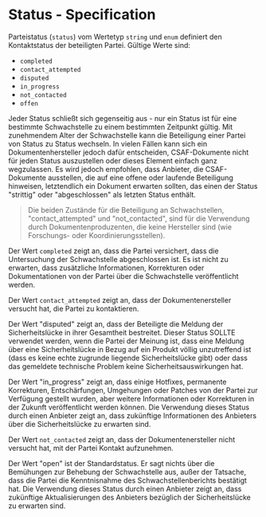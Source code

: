 # Status - Specification

Parteistatus (`status`) vom Wertetyp `string` und `enum` definiert den Kontaktstatus der beteiligten Partei.
Gültige Werte sind:

* `completed`
* `contact_attempted`
* `disputed`
* `in_progress`
* `not_contacted`
* `offen`

Jeder Status schließt sich gegenseitig aus - nur ein Status ist für eine bestimmte Schwachstelle zu einem bestimmten Zeitpunkt gültig.
Mit zunehmendem Alter der Schwachstelle kann die Beteiligung einer Partei von Status zu Status wechseln.
In vielen Fällen kann sich ein Dokumentenhersteller jedoch dafür entscheiden, CSAF-Dokumente nicht für jeden Status auszustellen oder dieses Element einfach ganz wegzulassen.
Es wird jedoch empfohlen, dass Anbieter, die CSAF-Dokumente ausstellen, die auf eine offene oder laufende Beteiligung hinweisen, letztendlich ein Dokument erwarten sollten, das einen der Status "strittig" oder "abgeschlossen" als letzten Status enthält.

> Die beiden Zustände für die Beteiligung an Schwachstellen, "contact_attempted" und "not_contacted", sind für die Verwendung durch
> Dokumentenproduzenten, die keine Hersteller sind (wie Forschungs- oder Koordinierungsstellen).

Der Wert `completed` zeigt an, dass die Partei versichert, dass die Untersuchung der Schwachstelle abgeschlossen ist.
Es ist nicht zu erwarten, dass zusätzliche Informationen, Korrekturen oder Dokumentationen von der Partei über die Schwachstelle veröffentlicht werden.

Der Wert `contact_attempted` zeigt an, dass der Dokumentenersteller versucht hat, die Partei zu kontaktieren.

Der Wert "disputed" zeigt an, dass der Beteiligte die Meldung der Sicherheitslücke in ihrer Gesamtheit bestreitet.
Dieser Status SOLLTE verwendet werden, wenn die Partei der Meinung ist, dass eine Meldung über eine Sicherheitslücke in Bezug auf ein Produkt völlig unzutreffend ist (dass es keine echte zugrunde liegende Sicherheitslücke gibt) oder dass das gemeldete technische Problem keine Sicherheitsauswirkungen hat.

Der Wert "in_progress" zeigt an, dass einige Hotfixes, permanente Korrekturen, Entschärfungen, Umgehungen oder Patches von der Partei zur Verfügung gestellt wurden, aber weitere Informationen oder Korrekturen in der Zukunft veröffentlicht werden können.
Die Verwendung dieses Status durch einen Anbieter zeigt an, dass zukünftige Informationen des Anbieters über die Sicherheitslücke zu erwarten sind.

Der Wert `not_contacted` zeigt an, dass der Dokumentenersteller nicht versucht hat, mit der Partei Kontakt aufzunehmen.

Der Wert "open" ist der Standardstatus.
Er sagt nichts über die Bemühungen zur Behebung der Schwachstelle aus, außer der Tatsache, dass die Partei die Kenntnisnahme des Schwachstellenberichts bestätigt hat.
Die Verwendung dieses Status durch einen Anbieter zeigt an, dass zukünftige Aktualisierungen des Anbieters bezüglich der Sicherheitslücke zu erwarten sind.
